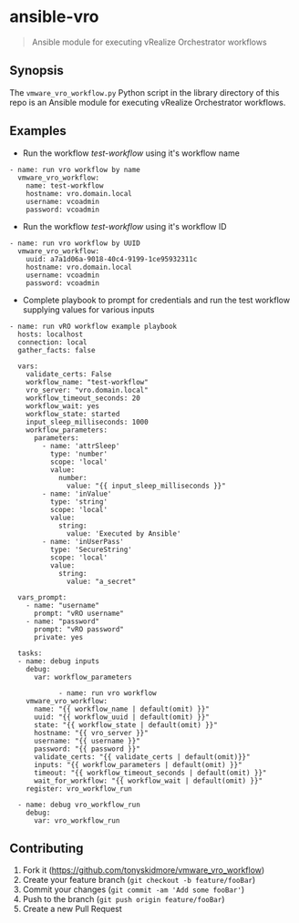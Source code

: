 # ansible-vro
> Ansible module for executing vRealize Orchestrator workflows

## Synopsis
The ```vmware_vro_workflow.py``` Python script in the library directory of this repo is an Ansible module for executing vRealize Orchestrator workflows.  

## Examples
* Run the workflow *test-workflow* using it's workflow name  
```
- name: run vro workflow by name
  vmware_vro_workflow:
    name: test-workflow
    hostname: vro.domain.local
    username: vcoadmin
    password: vcoadmin
```
  
* Run the workflow *test-workflow* using it's workflow ID
```
- name: run vro workflow by UUID
  vmware_vro_workflow:
    uuid: a7a1d06a-9018-40c4-9199-1ce95932311c
    hostname: vro.domain.local
    username: vcoadmin
    password: vcoadmin
```
  
* Complete playbook to prompt for credentials and run the test workflow supplying values for various inputs  
```
- name: run vRO workflow example playbook
  hosts: localhost
  connection: local
  gather_facts: false

  vars:
    validate_certs: False
    workflow_name: "test-workflow"
    vro_server: "vro.domain.local"
    workflow_timeout_seconds: 20
    workflow_wait: yes
    workflow_state: started
    input_sleep_milliseconds: 1000
    workflow_parameters:
      parameters:
        - name: 'attrSleep'
          type: 'number'
          scope: 'local'
          value:
            number:
              value: "{{ input_sleep_milliseconds }}"
        - name: 'inValue'
          type: 'string'
          scope: 'local'
          value:
            string:
              value: 'Executed by Ansible'
        - name: 'inUserPass'
          type: 'SecureString'
          scope: 'local'
          value:
            string:
              value: "a_secret"

  vars_prompt:
    - name: "username"
      prompt: "vRO username"
    - name: "password"
      prompt: "vRO password"
      private: yes

  tasks:
  - name: debug inputs
    debug:
      var: workflow_parameters

            - name: run vro workflow
    vmware_vro_workflow:
      name: "{{ workflow_name | default(omit) }}"
      uuid: "{{ workflow_uuid | default(omit) }}"
      state: "{{ workflow_state | default(omit) }}"
      hostname: "{{ vro_server }}"
      username: "{{ username }}"
      password: "{{ password }}"
      validate_certs: "{{ validate_certs | default(omit)}}"
      inputs: "{{ workflow_parameters | default(omit) }}"
      timeout: "{{ workflow_timeout_seconds | default(omit) }}"
      wait_for_workflow: "{{ workflow_wait | default(omit) }}"
    register: vro_workflow_run

  - name: debug vro_workflow_run
    debug:
      var: vro_workflow_run
```

## Contributing

1. Fork it (<https://github.com/tonyskidmore/vmware_vro_workflow>)
2. Create your feature branch (`git checkout -b feature/fooBar`)
3. Commit your changes (`git commit -am 'Add some fooBar'`)
4. Push to the branch (`git push origin feature/fooBar`)
5. Create a new Pull Request
